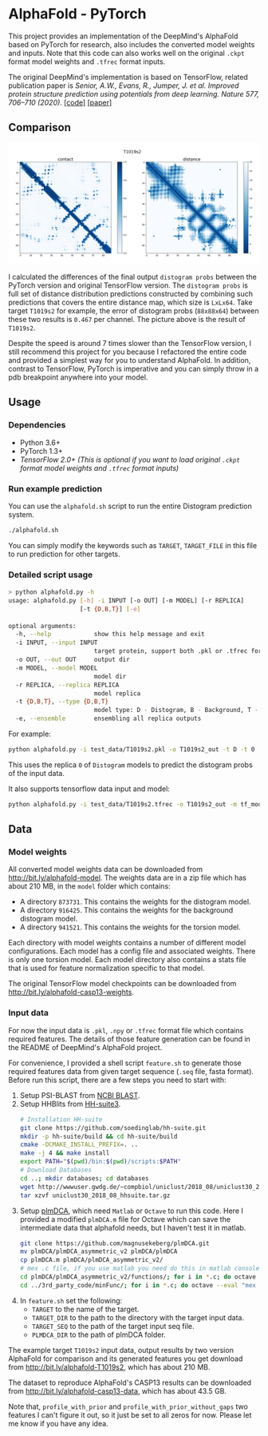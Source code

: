 # AlphaFold - PyTorch

This project provides an implementation of the DeepMind's AlphaFold based on PyTorch for research, also includes the converted model weights and inputs. Note that this code can also works well on the original `.ckpt` format model weights and `.tfrec` format inputs.

The original DeepMind's implementation is based on TensorFlow, related publication paper is *Senior, A.W., Evans, R., Jumper, J. et al. Improved protein structure prediction using potentials from deep learning. Nature 577, 706–710 (2020)*. [[code]](https://github.com/deepmind/deepmind-research/tree/master/alphafold_casp13) [[paper]](https://rdcu.be/b0mtx)

## Comparison

![](test_out/T1019s2.png)

I calculated the differences of the final output `distogram probs` between the PyTorch version and original TensorFlow version. The `distogram probs` is full set of distance distribution predictions constructed by combining such predictions that covers the entire distance map, which size is `LxLx64`. Take target `T1019s2` for example, the error of distogram probs (`88x88x64`) between these two results is `0.467` per channel. The picture above is the result of `T1019s2`.

Despite the speed is around 7 times slower than the TensorFlow version, I still recommend this project for you because I refactored the entire code and provided a simplest way for you to understand AlphaFold. In addition, contrast to TensorFlow, PyTorch is imperative and you can simply throw in a pdb breakpoint anywhere into your model.

## Usage

### Dependencies

*   Python 3.6+
*	PyTorch 1.3+
*   *TensorFlow 2.0+ (This is optional if you want to load original `.ckpt` format model weights and `.tfrec` format inputs)*

### Run example prediction

You can use the `alphafold.sh` script to run the entire Distogram prediction system.
```bash
./alphafold.sh
```
You can simply modify the keywords such as `TARGET`, `TARGET_FILE` in this file to run prediction for other targets.

### Detailed script usage

```bash
> python alphafold.py -h
usage: alphafold.py [-h] -i INPUT [-o OUT] [-m MODEL] [-r REPLICA]
                    [-t {D,B,T}] [-e]

optional arguments:
  -h, --help            show this help message and exit
  -i INPUT, --input INPUT
                        target protein, support both .pkl or .tfrec format
  -o OUT, --out OUT     output dir
  -m MODEL, --model MODEL
                        model dir
  -r REPLICA, --replica REPLICA
                        model replica
  -t {D,B,T}, --type {D,B,T}
                        model type: D - Distogram, B - Background, T - Torsion
  -e, --ensemble        ensembling all replica outputs
```
For example:
```bash
python alphafold.py -i test_data/T1019s2.pkl -o T1019s2_out -t D -t 0
```
This uses the replica `0` of `Distogram` models to predict the distogram probs of the input data.

It also supports tensorflow data input and model:
```bash
python alphafold.py -i test_data/T1019s2.tfrec -o T1019s2_out -m tf_model_path/
```


## Data

### Model weights

All converted model weights data can be downloaded from http://bit.ly/alphafold-model. The weights data are in a zip file which has about 210 MB, in the `model` folder which contains:
-  A directory `873731`. This contains the weights for the distogram model.
-  A directory `916425`. This contains the weights for the background distogram model.
-  A directory `941521`. This contains the weights for the torsion model.

Each directory with model weights contains a number of different model configurations. Each model has a config file and associated weights. There is only one torsion model. Each model directory also contains a stats file that is used for feature normalization specific to that model.

The original TensorFlow model checkpoints can be downloaded from http://bit.ly/alphafold-casp13-weights.

### Input data

For now the input data is `.pkl`, `.npy` or `.tfrec` format file which contains required features. The details of those feature generation can be found in the README of DeepMind's AlphaFold project.

For convenience, I provided a shell script `feature.sh` to generate those required features data from given target sequence (`.seq` file, fasta format). Before run this script, there are a few steps you need to start with:

1. Setup PSI-BLAST from [NCBI BLAST](https://blast.ncbi.nlm.nih.gov/Blast.cgi?CMD=Web&PAGE_TYPE=BlastDocs&DOC_TYPE=Download).
2. Setup HHBlits from [HH-suite3](https://github.com/soedinglab/hh-suite).
    ```bash
    # Installation HH-suite
    git clone https://github.com/soedinglab/hh-suite.git
    mkdir -p hh-suite/build && cd hh-suite/build
    cmake -DCMAKE_INSTALL_PREFIX=. ..
    make -j 4 && make install
    export PATH="$(pwd)/bin:$(pwd)/scripts:$PATH"
    # Download Databases
    cd ..; mkdir databases; cd databases
    wget http://wwwuser.gwdg.de/~compbiol/uniclust/2018_08/uniclust30_2018_08_hhsuite.tar.gz
    tar xzvf uniclust30_2018_08_hhsuite.tar.gz
    ```
3. Setup [plmDCA](https://github.com/magnusekeberg/plmDCA), which need `Matlab` or `Octave` to run this code. Here I provided a modified `plmDCA.m` file for Octave which can save the intermediate data that alphafold needs, but I haven't test it in matlab.
    ```bash
    git clone https://github.com/magnusekeberg/plmDCA.git
    mv plmDCA/plmDCA_asymmetric_v2 plmDCA/plmDCA
    cp plmDCA.m plmDCA/plmDCA_asymmetric_v2/
    # mex .c file, if you use matlab you need do this in matlab console
    cd plmDCA/plmDCA_asymmetric_v2/functions/; for i in *.c; do octave --eval "mex $i";done
    cd ../3rd_party_code/minFunc/; for i in *.c; do octave --eval "mex $i"; done
    ```
4. In `feature.sh` set the following:
    - `TARGET` to the name of the target.
    - `TARGET_DIR` to the path to the directory with the target input data.
    - `TARGET_SEQ` to the path of the target input seq file.
    - `PLMDCA_DIR` to the path of plmDCA folder.

The example target `T1019s2` input data, output results by two version AlphaFold for comparison and its generated features you get download from http://bit.ly/alphafold-T1019s2, which has about 210 MB.

The dataset to reproduce AlphaFold's CASP13 results can be downloaded from http://bit.ly/alphafold-casp13-data, which has about 43.5 GB.

Note that, `profile_with_prior` and `profile_with_prior_without_gaps` two features I can't figure it out, so it just be set to all zeros for now. Please let me know if you have any idea.
